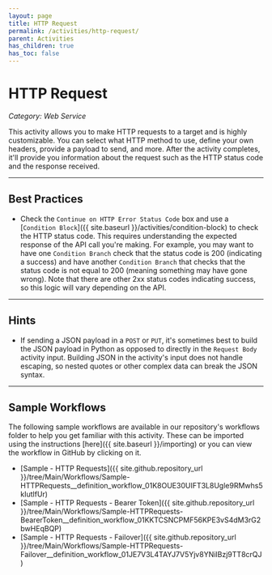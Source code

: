 ```yaml
---
layout: page
title: HTTP Request
permalink: /activities/http-request/
parent: Activities
has_children: true
has_toc: false
---
```


# HTTP Request
_Category: Web Service_

This activity allows you to make HTTP requests to a target and is highly customizable. You can select what HTTP method to use, define your own headers, provide a payload to send, and more. After the activity completes, it'll provide you information about the request such as the HTTP status code and the response received.

---

## Best Practices
* Check the `Continue on HTTP Error Status Code` box and use a [`Condition Block`]({{ site.baseurl }}/activities/condition-block) to check the HTTP status code. This requires understanding the expected response of the API call you're making. For example, you may want to have one `Condition Branch` check that the status code is 200 (indicating a success) and have another `Condition Branch` that checks that the status code is not equal to 200 (meaning something may have gone wrong). Note that there are other 2xx status codes indicating success, so this logic will vary depending on the API.

---

## Hints
* If sending a JSON payload in a `POST` or `PUT`, it's sometimes best to build the JSON payload in Python as opposed to directly in the `Request Body` activity input. Building JSON in the activity's input does not handle escaping, so nested quotes or other complex data can break the JSON syntax.

---

## Sample Workflows
The following sample workflows are available in our repository's workflows folder to help you get familiar with this activity. These can be imported using the instructions [here]({{ site.baseurl }}/importing) or you can view the workflow in GitHub by clicking on it.

* [Sample - HTTP Requests]({{ site.github.repository_url }}/tree/Main/Workflows/Sample-HTTPRequests__definition_workflow_01K8OUE30UIFT3L8Ugle9RMwhs5kIutlfUr)
* [Sample - HTTP Requests - Bearer Token]({{ site.github.repository_url }}/tree/Main/Workflows/Sample-HTTPRequests-BearerToken__definition_workflow_01KKTCSNCPMF56KPE3vS4dM3rG2bwHEqBQP)
* [Sample - HTTP Requests - Failover]({{ site.github.repository_url }}/tree/Main/Workflows/Sample-HTTPRequests-Failover__definition_workflow_01JE7V3L4TAYJ7V5Yjv8YNiIBzj9TT8crQJ)